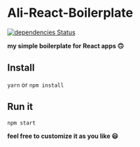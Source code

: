 # Ali-React-Boilerplate
[![dependencies Status](https://david-dm.org/AliSawari/Ali-React-Boilerplate/status.svg)](https://david-dm.org/AliSawari/Ali-React-Boilerplate)

**my simple boilerplate for React apps :upside_down_face:**

## Install 
`yarn` or `npm install`

## Run it
`npm start`

**feel free to customize it as you like :smiley:**